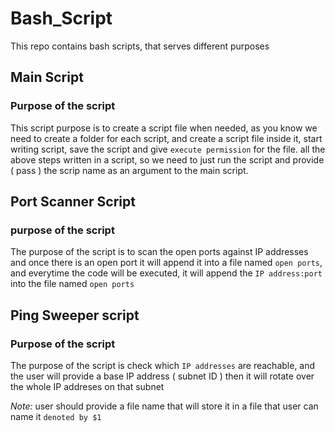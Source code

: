 # Bash_Script
This repo contains bash scripts, that serves different purposes 

## Main Script 

### Purpose of the script 
This script purpose is to create a script file when needed, as you know we need to create a folder for each script, and create a script file inside it, start writing script, save the script and give `execute permission` for the file. 
all the above steps written in a script, so we need to just run the script and provide ( pass ) the scrip name as an argument to the main script.

## Port Scanner Script 

### purpose of the script 
The purpose of the script is to scan the open ports against IP addresses and once there is an open port it will append it into a file named `open ports`, and everytime the code will be executed, it will append the `IP address:port` into the file named `open ports` 

## Ping Sweeper script 

### Purpose of the script 
The purpose of the script is check which `IP addresses` are reachable, and the user will provide a base IP address ( subnet ID ) then it will rotate over the whole IP addreses on that subnet

*Note:* user should provide a file name that will store it in a file that user can name it `denoted by $1`








